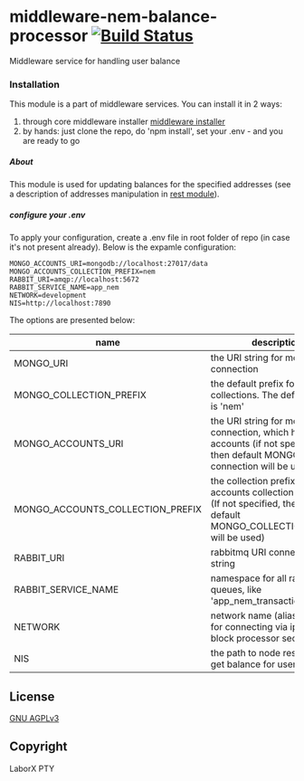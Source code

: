 # middleware-nem-balance-processor [![Build Status](https://travis-ci.org/ChronoBank/middleware-nem-balance-processor.svg?branch=master)](https://travis-ci.org/ChronoBank/middleware-nem-balance-processor)

Middleware service for handling user balance

### Installation

This module is a part of middleware services. You can install it in 2 ways:

1) through core middleware installer  [middleware installer](https://github.com/ChronoBank/middleware)
2) by hands: just clone the repo, do 'npm install', set your .env - and you are ready to go

##### About
This module is used for updating balances for the specified addresses (see a description of addresses manipulation in [rest module](https://github.com/ChronoBank/middleware-nem-rest)).

##### сonfigure your .env

To apply your configuration, create a .env file in root folder of repo (in case it's not present already).
Below is the expamle configuration:

```
MONGO_ACCOUNTS_URI=mongodb://localhost:27017/data
MONGO_ACCOUNTS_COLLECTION_PREFIX=nem
RABBIT_URI=amqp://localhost:5672
RABBIT_SERVICE_NAME=app_nem
NETWORK=development
NIS=http://localhost:7890
```

The options are presented below:

| name | description|
| ------ | ------ |
| MONGO_URI   | the URI string for mongo connection
| MONGO_COLLECTION_PREFIX   | the default prefix for all mongo collections. The default value is 'nem'
| MONGO_ACCOUNTS_URI   | the URI string for mongo connection, which holds users accounts (if not specified, then default MONGO_URI connection will be used)
| MONGO_ACCOUNTS_COLLECTION_PREFIX   | the collection prefix for accounts collection in mongo (If not specified, then the default MONGO_COLLECTION_PREFIX will be used)
| RABBIT_URI   | rabbitmq URI connection string
| RABBIT_SERVICE_NAME   | namespace for all rabbitmq queues, like 'app_nem_transaction'
| NETWORK   | network name (alias)- is used for connecting via ipc (see block processor section)
| NIS   | the path to node rest api for get balance for user

License
----
 [GNU AGPLv3](LICENSE)

Copyright
----
LaborX PTY